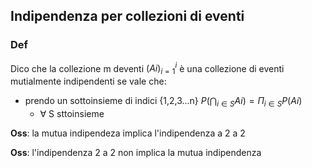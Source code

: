 ## Indipendenza per collezioni di eventi

### Def
Dico che la collezione m deventi $(Ai)^i_{i=1}$ è una collezione di eventi mutialmente indipendenti se vale che:
- prendo un sottoinsieme di indici {1,2,3...n} $P(\bigcap_{i \in S}Ai) = \Pi_{i \in S}P(Ai)$
	- $\forall$ S sttoinsieme  

**Oss**: la mutua indipendeza implica l'indipendenza a 2 a 2

**Oss**: l'indipendenza 2 a 2 non implica la mutua indipendenza